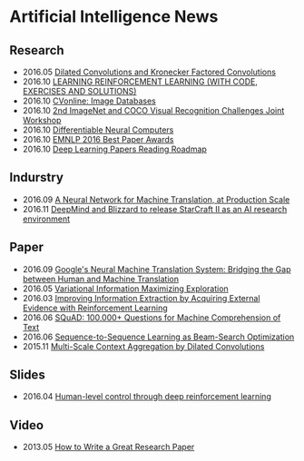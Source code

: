 # Artificial Intelligence News

## Research
* 2016.05 [Dilated Convolutions and Kronecker Factored Convolutions](http://www.inference.vc/dilated-convolutions-and-kronecker-factorisation/)
* 2016.10 [LEARNING REINFORCEMENT LEARNING (WITH CODE, EXERCISES AND SOLUTIONS)](http://www.wildml.com/2016/10/learning-reinforcement-learning/?from=timeline&isappinstalled=0)
* 2016.10 [CVonline: Image Databases](http://homepages.inf.ed.ac.uk/rbf/CVonline/Imagedbase.htm)
* 2016.10 [2nd ImageNet and COCO Visual Recognition Challenges Joint Workshop](http://image-net.org/challenges/ilsvrc+coco2016)
* 2016.10 [Differentiable Neural Computers](https://deepmind.com/blog/differentiable-neural-computers/)
* 2016.10 [EMNLP 2016 Best Paper Awards](http://www.emnlp2016.net/best-papers.html)
* 2016.10 [Deep Learning Papers Reading Roadmap](https://github.com/songrotek/Deep-Learning-Papers-Reading-Roadmap/blob/master/README.md)

## Indurstry
* 2016.09 [A Neural Network for Machine Translation, at Production Scale](https://research.googleblog.com/2016/09/a-neural-network-for-machine.html)
* 2016.11 [DeepMind and Blizzard to release StarCraft II as an AI research environment](https://deepmind.com/blog/deepmind-and-blizzard-release-starcraft-ii-ai-research-environment/)

## Paper
* 2016.09 [Google's Neural Machine Translation System: Bridging the Gap between Human and Machine Translation](https://arxiv.org/abs/1609.08144)
* 2016.05 [Variational Information Maximizing Exploration](https://arxiv.org/abs/1605.09674)
* 2016.03 [Improving Information Extraction by Acquiring External Evidence with Reinforcement Learning](https://arxiv.org/abs/1603.07954)
* 2016.06 [SQuAD: 100,000+ Questions for Machine Comprehension of Text](https://arxiv.org/abs/1606.05250)
* 2016.06 [Sequence-to-Sequence Learning as Beam-Search Optimization](https://arxiv.org/abs/1606.02960)
* 2015.11 [Multi-Scale Context Aggregation by Dilated Convolutions](https://arxiv.org/abs/1511.07122)

## Slides
* 2016.04 [Human-level control through deep reinforcement learning](http://ir.hit.edu.cn/~jguo/docs/notes/dqn-atari.pdf)

## Video
* 2013.05 [How to Write a Great Research Paper](https://www.youtube.com/watch?v=g3dkRsTqdDA)
